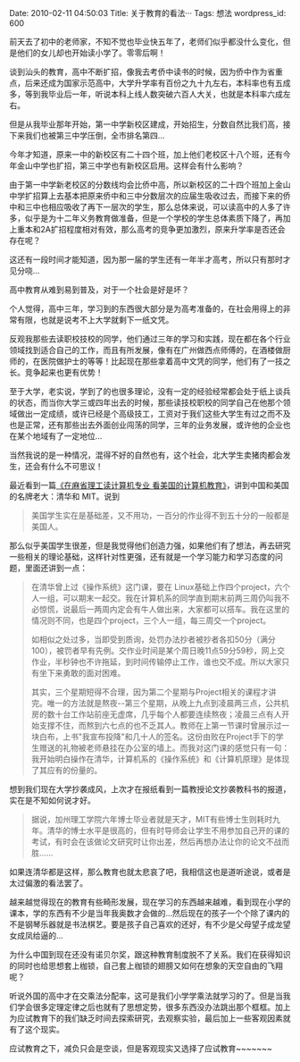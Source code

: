 Date: 2010-02-11 04:50:03
Title: 关于教育的看法···
Tags: 想法
wordpress_id: 600

前天去了初中的老师家，不知不觉也毕业快五年了，老师们似乎都没什么变化，但是他们的女儿却也开始读小学了。零零后啊！

谈到汕头的教育，高中不断扩招，像我去考侨中读书的时候，因为侨中作为省重点，后来还成为国家示范高中，大学升学率有百份之九十九左右，本科率也有五成多，等到我毕业后一年，听说本科上线人数突破六百人大关，也就是本科率六成左右。

但是从我毕业那年开始，第一中学新校区建成，开始招生，分数自然比我们高，接下来我们也被第三中学压倒，全市排名第四…

今年才知道，原来一中的新校区有二十四个班，加上他们老校区十八个班，还有今年金山中学也扩招，第三中学也有新校区启用。这样会有什么影响？

由于第一中学新老校区的分数线均会比侨中高，所以新校区的二十四个班加上金山中学扩招算上去基本把原来侨中和三中分数层次的应届生吸收过去，而接下来的侨中和三中也相应吸收了再下一层次的学生，那么总体来说，可以读高中的人多了许多，似乎是为十二年义务教育做准备，但是一个学校的学生总体素质下降了，再加上重本和2A扩招程度相对有效，那么高考的竞争更加激烈，原来升学率是否还会存在呢？

这还有一段时间才能知道，因为那一届的学生还有一年半才高考，所以只有那时才见分哓…

高中教育从难到易到普及，对于一个社会是好是坏？

个人觉得，高中三年，学习到的东西很大部分是为高考准备的，在社会用得上的非常有限，也就是说考不上大学就剩下一纸文凭。

反观我那些去读职校技校的同学，他们通过三年的学习和实践，现在都在各个行业领域找到适合自己的工作，而且有所发展，像有在广州做西点师傅的，在酒楼做厨师的，在医院做护士的等等！比起现在那些拿着高中文凭的同学，他们有了一技之长。竞争起来也更有优势！

至于大学，老实说，学到了的也很多理论，没有一定的经验经常都会处于纸上谈兵的状态，而当你大学三或四年出去的时候，那些读技校职校的同学自己在他那个领域做出一定成绩，或许已经是个高级技工，工资对于我们这些大学生有过之而不及也是正常，还有那些出去外面创业闯荡的同学，三年的业务发展，或许他的企业也在某个地域有了一定地位…

当然我说的是一种情况，混得不好的自然也有，这个社会，北大学生卖猪肉都会发生，还会有什么不可思议！

最近看到一篇[《在麻省理工读计算机专业 看美国的计算机教育》](http://fellow.51cto.com/art/201002/183697.htm)，讲到中国和美国的名牌老大：清华和 MIT。说到

> 美国学生实在是基础差，又不用功，一百分的作业得不到五十分的一般都是美国人。

那么似乎美国学生很差，但是我觉得他们创造力强，如果他们有了想法，再去研究一些相关的理论基础，这样针对性更强，还有就是一个学习能力和学习态度的问题，里面还讲到一点：

> 在清华曾上过《操作系统》这门课，要在 Linux基础上作四个project，六个人一组，可以期末一起交。我在计算机系的同学直到期末前两三周仍叫我不必惊慌，说最后一两周内定会有牛人做出来，大家都可以搭车。我在这里的情况则不同，也是四个project，三个人一组，每三周交一个project。
>
> 如相似之处过多，当即受到质询，处罚办法抄者被抄者各扣50分（满分100），被罚者早有先例。交作业时间是某个周日晚11点59分59秒，网上交作业，半秒钟也不许拖延，到时间传输停止工作，谁也交不成。所以大家只有坐下来勇敢的面对困难。
> 
> 其实，三个星期短得不合理，因为第二个星期与Project相关的课程才讲完。唯一的方法就是熬夜--第三个星期，从晚上九点到凌晨两三点，公共机房的数十台工作站前座无虚席，几乎每个人都要连续熬夜；凌晨三点有人开始支撑不住，而熬到六七点的也不乏其人。教师在上第一节课时曾展示过一块白布，上书"我宣布投降"和几十人的签名。这份由败在Project手下的学生赠送的礼物被老师悬挂在办公室的墙上。而我对这门课的感觉只有一句：我开始明白操作在清华，计算机系的《操作系统》和《计算机原理》是体现了其应有的份量的。


想到我们现在大学抄袭成风，上次才在报纸看到一篇教授论文抄袭教科书的报道，实在是不知如何说才好。

> 据说，加州理工学院六年博士毕业者就是天才，MIT有些博士生则耗时九年。清华的博士水平是很高的，但有时导师会让学生不用参加自己开的课的考试，有时会在该做论文研究时让你出差，然后再想办法让你的论文不战而胜......

如果连清华都是这样，那么教育也就太悲哀了吧，我相信这也是道听途说，或者是太过偏激的看法罢了。

越来越觉得现在的教育有些畸形发展，现在学习的东西越来越难，看到现在小学的课本，学的东西有不少是当年我奥数才会做的…然后现在的孩子一个个除了课内的不是钢琴乐器就是书法棋艺。要是孩子自己喜欢的还好，有不少是父母望子成龙望女成凤给逼的…

为什么中国到现在还没有诺贝尔奖，跟这种教育制度脱不了关系。我们在获得知识的同时也给思想套上枷锁，自己套上枷锁的翅膀又如何在想象的天空自由的飞翔呢？

听说外国的高中才在交乘法分配率，这可是我们小学学乘法就学习的了。但是当我们学会很多定理定律之后也就有了思想定势，很多东西没办法跳出那个框框。加上为应试教育下的我们缺乏时间去探索研究，去观察实验，最后加上一些客观因素就有了这个现实。

应试教育之下，减负只会是空谈，但是客观现实又选择了应试教育~~~~~~~
